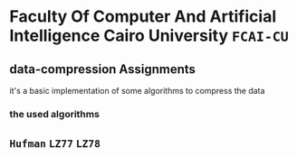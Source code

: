 # Faculty Of Computer And Artificial Intelligence Cairo University `FCAI-CU`

## data-compression Assignments

it's a basic implementation of some algorithms to compress the data

### the used algorithms

## `Hufman` `LZ77` `LZ78`
